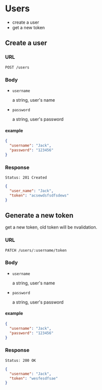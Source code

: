# Users
- create a user
- get a new token

## Create a user
### URL
```
POST /users
```
### Body
- `username`

  a string, user's name
  
- `password`

  a string, user's password
#### example
```json
{
  "username": "Jack",
  "password": "123456"
}
```

### Response
```
Status: 201 Created
```
```json
{
  "user_name": "Jack",
  "token": "acsewdsfsdfsdews"
}
```

## Generate a new token
get a new token, old token will be nvalidation.

### URL
```
PATCH /users/:username/token
```
### Body
- `username`

  a string, user's name
  
- `password`

  a string, user's password
#### example
```json
{
  "username": "Jack",
  "password": "123456"
}
```
### Response
```
Status: 200 OK
```
```json
{
  "username": "Jack",
  "token": "wesfesdfsae"
}
```
